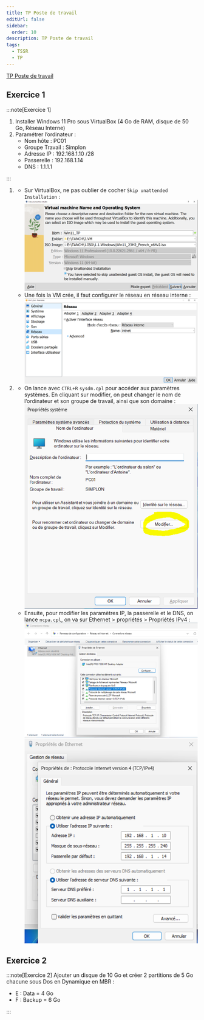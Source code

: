 ```yaml
---
title: TP Poste de travail
editUrl: false
sidebar:
  order: 10
description: TP Poste de travail
tags:
  - TSSR
  - TP
---
```


[TP Poste de travail](/notes/poste-de-travail/_docs/brief-windows-tssr-66472845d86cb526733562.pdf)

## Exercice 1

:::note[Exercice 1]


1. Installer Windows 11 Pro sous VirtualBox (4 Go de RAM, disque de 50 Go, Réseau Interne)
2. Paramétrer l’ordinateur :
   * Nom hôte : PC01
   * Groupe Travail : Simplon
   * Adresse IP : 192.168.1.10 /28
   * Passerelle : 192.168.1.14
   * DNS : 1.1.1.1

:::

1. * Sur VirtualBox, ne pas oublier de cocher `Skip unattended Installation` :\
     ![](../../../../assets/notes/poste-de-travail/_attachments/pasted-image-20240521001229.png)
   * Une fois la VM crée, il faut configurer le réseau en réseau interne :
     ![](../../../../assets/notes/poste-de-travail/_attachments/pasted-image-20240521001621.png)
2. * On lance avec `CTRL+R` `sysdm.cpl` pour accéder aux paramètres systèmes. En cliquant sur modifier, on peut changer le nom de l’ordinateur et son groupe de travail, ainsi que son domaine :
     ![](../../../../assets/notes/poste-de-travail/_attachments/pasted-image-20240521002701.png)
   * Ensuite, pour modifier les paramètres IP, la passerelle et le DNS, on lance `ncpa.cpl`, on va sur Ethernet > propriétés > Propriétés IPv4 :
     ![](../../../../assets/notes/poste-de-travail/_attachments/pasted-image-20240521003002.png)  ![](../../../../assets/notes/poste-de-travail/_attachments/pasted-image-20240521003053.png)

## Exercice 2

:::note[Exercice 2]
Ajouter un disque de 10 Go et créer 2 partitions de 5 Go chacune sous Dos en Dynamique en MBR :

* E : Data = 4 Go
* F : Backup = 6 Go

:::
